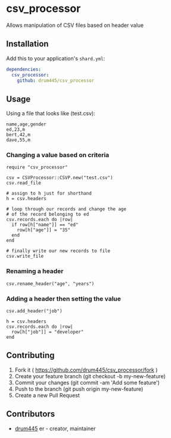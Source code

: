 # csv_processor

Allows manipulation of CSV files based on header value

## Installation

Add this to your application's `shard.yml`:

```yaml
dependencies:
  csv_processor:
    github: drum445/csv_processor
```

## Usage

Using a file that looks like (test.csv):
```
name,age,gender
ed,23,m
bert,42,m
dave,55,m
```

### Changing a value based on criteria
```crystal
require "csv_processor"

csv = CSVProcessor::CSVP.new("test.csv")
csv.read_file

# assign to h just for shorthand
h = csv.headers

# loop through our records and change the age
# of the record belonging to ed
csv.records.each do |row|
  if row[h["name"]] == "ed"
    row[h["age"]] = "35"
  end
end

# finally write our new records to file
csv.write_file

```

### Renaming a header
```crystal
csv.rename_header("age", "years")

```

### Adding a header then setting the value
```crystal
csv.add_header("job")

h = csv.headers
csv.records.each do |row|
  row[h["job"]] = "developer"
end

```

## Contributing

1. Fork it ( https://github.com/drum445/csv_processor/fork )
2. Create your feature branch (git checkout -b my-new-feature)
3. Commit your changes (git commit -am 'Add some feature')
4. Push to the branch (git push origin my-new-feature)
5. Create a new Pull Request

## Contributors

- [drum445](https://github.com/drum445) er - creator, maintainer
